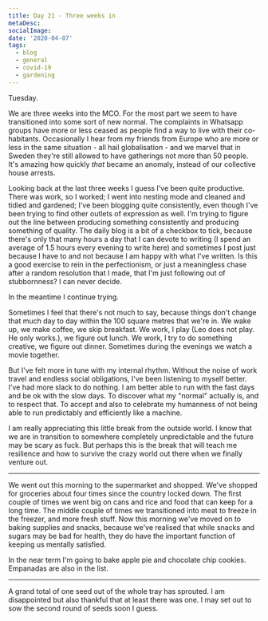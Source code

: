 ```yaml
---
title: Day 21 - Three weeks in
metaDesc: 
socialImage: 
date: '2020-04-07'
tags:
  - blog
  - general
  - covid-19
  - gardening
---
```


Tuesday. 

We are three weeks into the MCO. For the most part we seem to have transitioned into some sort of new normal. The complaints in Whatsapp groups have more or less ceased as people find a way to live with their co-habitants. Occasionally I hear from my friends from Europe who are more or less in the same situation - all hail globalisation - and we marvel that in Sweden they're still allowed to have gatherings not more than 50 people. It's amazing how quickly *that* became an anomaly, instead of our collective house arrests. 

Looking back at the last three weeks I guess I've been quite productive. There was work, so I worked; I went into nesting mode and cleaned and tidied and gardened; I've been blogging quite consistently, even though I've been trying to find other outlets of expression as well. I'm trying to figure out the line between producing something consistently and producing something of quality. The daily blog is a bit of a checkbox to tick, because there's only that many hours a day that I can devote to writing (I spend an average of 1.5 hours every evening to write here) and sometimes I post just because I have to and not because I am happy with what I've written. Is this a good exercise to rein in the perfectionism, or just a meaningless chase after a random resolution that I made, that I'm just following out of stubbornness? I can never decide. 

In the meantime I continue trying.

Sometimes I feel that there's not much to say, because things don't change that much day to day within the 100 square metres that we're in. We wake up, we make coffee, we skip breakfast. We work, I play (Leo does not play. He only works.), we figure out lunch. We work, I try to do something creative, we figure out dinner. Sometimes during the evenings we watch a movie together. 

But I've felt more in tune with my internal rhythm. Without the noise of work travel and endless social obligations, I've been listening to myself better. I've had more slack to do nothing. I am better able to run with the fast days and be ok with the slow days. To discover what my "normal" actually is, and to respect that. To accept and also to celebrate my humanness of not being able to run predictably and efficiently like a machine. 

I am really appreciating this little break from the outside world. I know that we are in transition to somewhere completely unpredictable and the future may be scary as fuck. But perhaps this is the break that will teach me resilience and how to survive the crazy world out there when we finally venture out. 

--- 

We went out this morning to the supermarket and shopped. We've shopped for groceries about four times since the country locked down. The first couple of times we went big on cans and rice and food that can keep for a long time. The middle couple of times we transitioned into meat to freeze in the freezer, and more fresh stuff. Now this morning we've moved on to baking supplies and snacks, because we've realised that while snacks and sugars may be bad for health, they do have the important function of keeping us mentally satisfied. 

In the near term I'm going to bake apple pie and chocolate chip cookies. Empanadas are also in the list. 

---

A grand total of one seed out of the whole tray has sprouted. I am disappointed but also thankful that at least there was one. I may set out to sow the second round of seeds soon I guess. 

